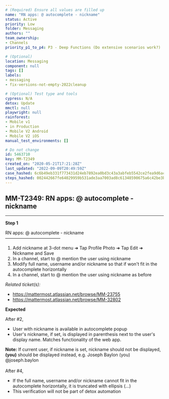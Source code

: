 ```yaml
---
# (Required) Ensure all values are filled up
name: "RN apps: @ autocomplete - nickname"
status: Active
priority: Low
folder: Messaging
authors: ""
team_ownership: 
- Channels
priority_p1_to_p4: P3 - Deep Functions (Do extensive scenarios work?)

# (Optional)
location: Messaging
component: null
tags: []
labels: 
- messaging
- fix-versions-not-empty-2022cleanup

# (Optional) Test type and tools
cypress: N/A
detox: Update
mmctl: null
playwright: null
rainforest: 
- Mobile v1
- in Production
- Mobile V2 Android
- Mobile V2 iOS
manual_test_environments: []

# Do not change
id: 5463710
key: MM-T2349
created_on: "2020-05-21T17:21:28Z"
last_updated: "2022-09-09T20:49:59Z"
case_hashed: 6c6b49eb331f773431d24eb7892ea0bd3c43a3abfeb5542ce2fea9d6ac66d1c705ccfd0547e89b23ffc35abd80b4bb96
steps_hashed: 002442667fe64029959b531ade3aa7003ad8c61348590675a6c42be3ba821093fc9f385bd79c8ec785b6b14ab5797dee
---
```


<!-- (Auto-generated) Based on frontmatter's "key" and "name" -->

## MM-T2349: RN apps: @ autocomplete - nickname

---

**Step 1**

RN apps: @ autocomplete - nickname\
–––––––––––––––––––––––––

1. Add nickname at 3-dot menu ➜ Tap Profile Photo ➜ Tap Edit ➜ Nickname and Save
2. In a channel, start to @ mention the user using nickname
3. Modify full name, username and/or nickname so that if won't fit in the autocomplete horizontally
4. In a channel, start to @ mention the user using nickname as before

_Related ticket(s):_

- <https://mattermost.atlassian.net/browse/MM-23755>
- <https://mattermost.atlassian.net/browse/MM-32802>

**Expected**

After #2,

- User with nickname is available in autocomplete popup
- User's nickname, if set, is displayed in parenthesis next to the user's display name. Matches functionality of the web app.

**Note:** If current user, if nickname is set, nickname should not be displayed, **(you)** should be displayed instead, e.g. Joseph Baylon (you) @joseph.baylon\
\
After #4,

- If the full name, username and/or nickname cannot fit in the autocomplete horizontally, it is truncated with ellipsis (...)
- This verification will not be part of detox automation
